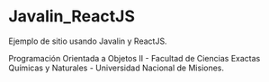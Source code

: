 # Javalin_ReactJS

Ejemplo de sitio usando Javalin y ReactJS.

Programación Orientada a Objetos II - Facultad de Ciencias Exactas Químicas y Naturales - Universidad Nacional de Misiones.
